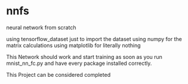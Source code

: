 # nnfs

neural network from scratch


using tensorflow_dataset just to import the dataset
using numpy for the matrix calculations
using matplotlib for literally nothing

This Network should work and start training as soon as you run mnist_nn_fc.py and have every package installed correctly.


This Project can be considered completed
